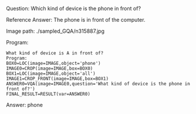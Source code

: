 Question: Which kind of device is the phone in front of?

Reference Answer: The phone is in front of the computer.

Image path: ./sampled_GQA/n315887.jpg

Program:

```
What kind of device is A in front of?
Program:
BOX0=LOC(image=IMAGE,object='phone')
IMAGE0=CROP(image=IMAGE,box=BOX0)
BOX1=LOC(image=IMAGE,object='all')
IMAGE1=CROP_FRONT(image=IMAGE,box=BOX1)
ANSWER0=VQA(image=IMAGE0,question='What kind of device is the phone in front of?')
FINAL_RESULT=RESULT(var=ANSWER0)
```
Answer: phone


